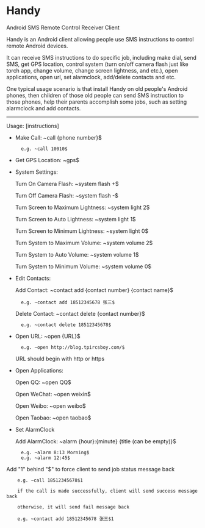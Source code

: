# Handy

Android SMS Remote Control Receiver Client

Handy is an Android client allowing people use SMS instructions to control remote Android devices. 

It can receive SMS instructions to do specific job, including make dial, send SMS, get GPS location, control system (turn on/off camera flash just like torch app, change volume, change screen lightness, and etc.), open applications, open url, set alarmclock, add/delete contacts and etc.

One typical usage scenario is that install Handy on old people's Android phones, then children of those old people can send SMS instruction to those phones, help their parents accomplish some   jobs, such as setting alarmclock and add contacts.


---

Usage: [instructions]

- Make Call: ~call {phone number}$ 

		e.g. ~call 10010$
	
- Get GPS Location: ~gps$

- System Settings:
	
	Turn On Camera Flash: ~system flash +$
	
	Turn Off Camera Flash: ~system flash -$
	
	Turn Screen to Maximum Lightness: ~system light 2$
	
	Turn Screen to Auto Lightness: ~system light 1$
	
	Turn Screen to Minimum Lightness: ~system light 0$
	
	Turn System to Maximum Volume: ~system volume 2$
	
	Turn System to Auto Volume: ~system volume 1$
	
	Turn System to Minimum Volume: ~system volume 0$
	
- Edit Contacts:

	Add Contact: ~contact add {contact number} {contact name}$
	
		e.g. ~contact add 18512345678 张三$
	
	Delete Contact: ~contact delete {contact number}$
	
		e.g. ~contact delete 18512345678$
	
- Open URL: ~open {URL}$
	
		e.g. ~open http://blog.tpircsboy.com/$
	
	URL should begin with http or https 
	
- Open Applications:
	
	Open QQ: ~open QQ$
	
	Open WeChat: ~open weixin$
	
	Open Weibo: ~open weibo$
	
	Open Taobao: ~open taobao$
	
- Set AlarmClock

	Add AlarmClock: ~alarm {hour}:{minute} {title (can be empty)}$
	
		e.g. ~alarm 8:13 Morning$
		e.g. ~alarm 12:45$
	
		
Add "1" behind "$" to force client to send job status message back
		
		e.g. ~call 18512345678$1 
	
		if the call is made successfully, client will send success message back
	
		otherwise, it will send fail message back
		
		e.g. ~contact add 18512345678 张三$1

	
 	
	 
	